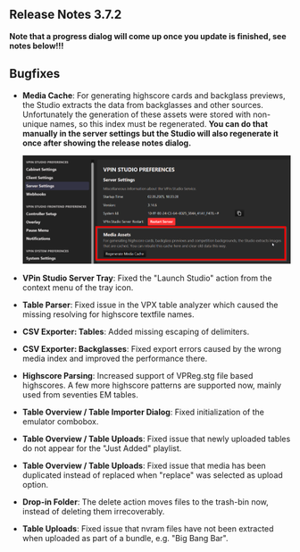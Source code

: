 ## Release Notes 3.7.2

**Note that a progress dialog will come up once you update is finished, see notes below!!!**

## Bugfixes

- **Media Cache**: For generating highscore cards and backglass previews, the Studio extracts the data from backglasses and other sources. Unfortunately the generation of these assets were stored with non-unique names, so this index must be regenerated. **You can do that manually in the server settings but the Studio will also regenerate it once after showing the release notes dialog.**

  <img src="https://raw.githubusercontent.com/syd711/vpin-studio/main/documentation/preferences/media-cache.png" width="650" />

- **VPin Studio Server Tray**: Fixed the "Launch Studio" action from the context menu of the tray icon.
- **Table Parser**: Fixed issue in the VPX table analyzer which caused the missing resolving for highscore textfile names.
- **CSV Exporter: Tables**: Added missing escaping of delimiters.
- **CSV Exporter: Backglasses**: Fixed export errors caused by the wrong media index and improved the performance there.
- **Highscore Parsing**: Increased support of VPReg.stg file based highscores. A few more highscore patterns are supported now, mainly used from seventies EM tables. 
- **Table Overview / Table Importer Dialog**: Fixed initialization of the emulator combobox. 
- **Table Overview / Table Uploads**: Fixed issue that newly uploaded tables do not appear for the "Just Added" playlist. 
- **Table Overview / Table Uploads**: Fixed issue that media has been duplicated instead of replaced when "replace" was selected as upload option. 
- **Drop-in Folder**: The delete action moves files to the trash-bin now, instead of deleting them irrecoverably.
- **Table Uploads**: Fixed issue that nvram files have not been extracted when uploaded as part of a bundle, e.g. "Big Bang Bar".


  
